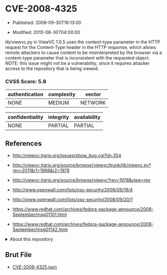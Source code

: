 # CVE-2008-4325

- Published: 2008-09-30T16:13:00

- Modified: 2010-08-30T04:00:00

lib/viewvc.py in ViewVC 1.0.5 uses the content-type parameter in the HTTP request for the Content-Type header in the HTTP response, which allows remote attackers to cause content to be misinterpreted by the browser via a content-type parameter that is inconsistent with the requested object.  NOTE: this issue might not be a vulnerability, since it requires attacker access to the repository that is being viewed.

### CVSS Score: **5.8**

| authentication | complexity | vector |
| --- | --- | --- |
| NONE | MEDIUM | NETWORK |

| confidentiality | integrity | availability |
| --- | --- | --- |
| NONE | PARTIAL | PARTIAL |

## References

* http://viewvc.tigris.org/issues/show_bug.cgi?id=354

* http://viewvc.tigris.org/source/browse/viewvc/trunk/lib/viewvc.py?rev=2011&r1=1968&r2=1978

* http://viewvc.tigris.org/source/browse/viewvc?rev=1978&view=rev

* http://www.openwall.com/lists/oss-security/2008/09/19/4

* http://www.openwall.com/lists/oss-security/2008/09/20/1

* https://www.redhat.com/archives/fedora-package-announce/2008-September/msg01101.html

* https://www.redhat.com/archives/fedora-package-announce/2008-September/msg01142.html

<details>
<summary>About this repository</summary> 

  This repository is part of the project [Live Hack CVE](https://github.com/Live-Hack-CVE). Main website can be found [www.live-hack.org](https://www.live-hack.org) 
  
  Made by [Sn0wAlice](https://github.com/Sn0wAlice) for the people that care about security and need to have a feed of the latest CVEs. Hope you enjoy it, don't forget to star the repo and follow me on [Twitter](https://twitter.com/Sn0wAlice) and [Github](https://github.com/Sn0wAlice). And that is my [personnal website](https://www.alice-snow.me/)

  - [Home Page](https://github.com/Live-Hack-CVE)
  - [Framework](https://github.com/Live-Hack-CVE/cve-framework)
  - [CVE database](https://github.com/Live-Hack-CVE/full_database)
  - [Changelog](https://github.com/Live-Hack-CVE/Changelog)
</details>

## Brut File

* [CVE-2008-4325.json](https://raw.githubusercontent.com/Live-Hack-CVE/full_database/main/cves/2008/CVE-2008-4325.json)

